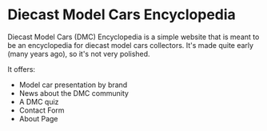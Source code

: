 # Diecast Model Cars Encyclopedia #

Diecast Model Cars (DMC) Encyclopedia is a simple website that is meant to be an encyclopedia for diecast model cars collectors. It's made quite early (many years ago), so it's not
very polished.

It offers:
* Model car presentation by brand
* News about the DMC community
* A DMC quiz
* Contact Form
* About Page

